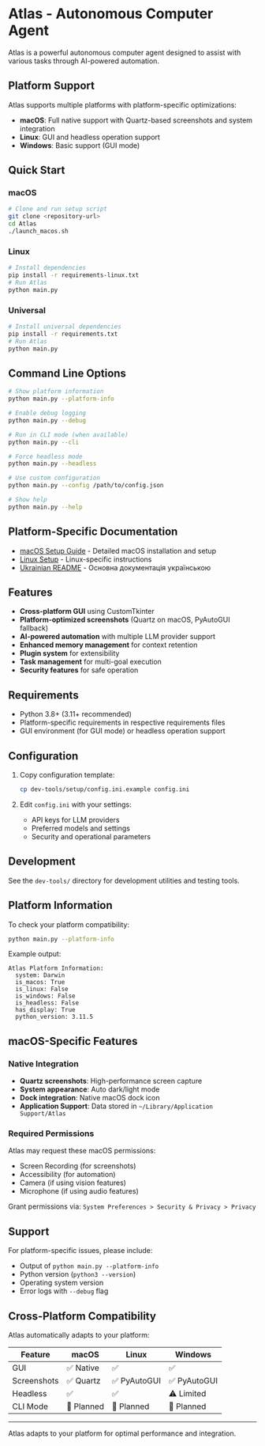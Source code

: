 # Atlas - Autonomous Computer Agent

Atlas is a powerful autonomous computer agent designed to assist with various tasks through AI-powered automation.

## Platform Support

Atlas supports multiple platforms with platform-specific optimizations:

- **macOS**: Full native support with Quartz-based screenshots and system integration
- **Linux**: GUI and headless operation support  
- **Windows**: Basic support (GUI mode)

## Quick Start

### macOS
```bash
# Clone and run setup script
git clone <repository-url>
cd Atlas
./launch_macos.sh
```

### Linux
```bash
# Install dependencies
pip install -r requirements-linux.txt
# Run Atlas
python main.py
```

### Universal
```bash
# Install universal dependencies
pip install -r requirements.txt
# Run Atlas
python main.py
```

## Command Line Options

```bash
# Show platform information
python main.py --platform-info

# Enable debug logging
python main.py --debug

# Run in CLI mode (when available)
python main.py --cli

# Force headless mode
python main.py --headless

# Use custom configuration
python main.py --config /path/to/config.json

# Show help
python main.py --help
```

## Platform-Specific Documentation

- [macOS Setup Guide](MACOS_SETUP.md) - Detailed macOS installation and setup
- [Linux Setup](INSTALLATION.md) - Linux-specific instructions
- [Ukrainian README](README.md) - Основна документація українською

## Features

- **Cross-platform GUI** using CustomTkinter
- **Platform-optimized screenshots** (Quartz on macOS, PyAutoGUI fallback)
- **AI-powered automation** with multiple LLM provider support
- **Enhanced memory management** for context retention
- **Plugin system** for extensibility
- **Task management** for multi-goal execution
- **Security features** for safe operation

## Requirements

- Python 3.8+ (3.11+ recommended)
- Platform-specific requirements in respective requirements files
- GUI environment (for GUI mode) or headless operation support

## Configuration

1. Copy configuration template:
   ```bash
   cp dev-tools/setup/config.ini.example config.ini
   ```

2. Edit `config.ini` with your settings:
   - API keys for LLM providers
   - Preferred models and settings
   - Security and operational parameters

## Development

See the `dev-tools/` directory for development utilities and testing tools.

## Platform Information

To check your platform compatibility:
```bash
python main.py --platform-info
```

Example output:
```
Atlas Platform Information:
  system: Darwin
  is_macos: True
  is_linux: False
  is_windows: False
  is_headless: False
  has_display: True
  python_version: 3.11.5
```

## macOS-Specific Features

### Native Integration
- **Quartz screenshots**: High-performance screen capture
- **System appearance**: Auto dark/light mode
- **Dock integration**: Native macOS dock icon
- **Application Support**: Data stored in `~/Library/Application Support/Atlas`

### Required Permissions
Atlas may request these macOS permissions:
- Screen Recording (for screenshots)
- Accessibility (for automation)
- Camera (if using vision features)
- Microphone (if using audio features)

Grant permissions via: `System Preferences > Security & Privacy > Privacy`

## Support

For platform-specific issues, please include:
- Output of `python main.py --platform-info`
- Python version (`python3 --version`)
- Operating system version
- Error logs with `--debug` flag

## Cross-Platform Compatibility

Atlas automatically adapts to your platform:

| Feature | macOS | Linux | Windows |
|---------|-------|-------|---------|
| GUI | ✅ Native | ✅ | ✅ |
| Screenshots | ✅ Quartz | ✅ PyAutoGUI | ✅ PyAutoGUI |
| Headless | ✅ | ✅ | ⚠️ Limited |
| CLI Mode | 🚧 Planned | 🚧 Planned | 🚧 Planned |

---

Atlas adapts to your platform for optimal performance and integration.
